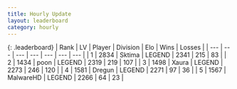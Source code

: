 ```yaml
---
title: Hourly Update
layout: leaderboard
category: hourly
---
```


{: .leaderboard}
| Rank | LV | Player | Division | Elo | Wins | Losses |
| --- | --- | --- | --- | --- | --- | --- |
| <span data-change="0">1</span> | 2834 | <span title="ID: 353063">Sktima</span> | LEGEND | <span data-change="0">2341</span> | <span data-change="0">215</span> | <span data-change="0">83</span> |
| <span data-change="0">2</span> | 1434 | <span title="ID: 540690">poon</span> | LEGEND | <span data-change="5">2319</span> | <span data-change="1">219</span> | <span data-change="0">107</span> |
| <span data-change="0">3</span> | 1498 | <span title="ID: 200908">Xaura</span> | LEGEND | <span data-change="0">2273</span> | <span data-change="0">246</span> | <span data-change="0">120</span> |
| <span data-change="0">4</span> | 1581 | <span title="ID: 337810">Dregun</span> | LEGEND | <span data-change="0">2271</span> | <span data-change="0">97</span> | <span data-change="0">36</span> |
| <span data-change="0">5</span> | 1567 | <span title="ID: 261794">MalwareHD</span> | LEGEND | <span data-change="0">2266</span> | <span data-change="0">64</span> | <span data-change="0">23</span> |